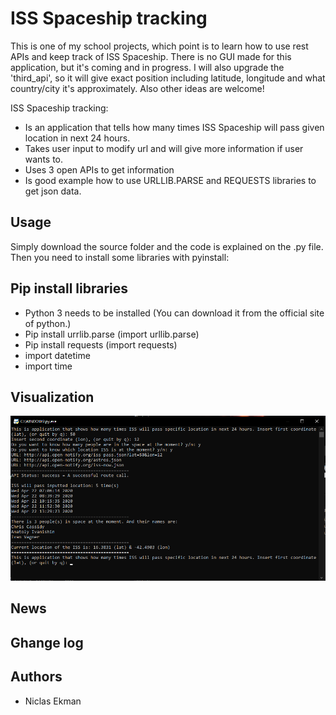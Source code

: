 # ISS Spaceship tracking

This is one of my school projects, which point is to learn how to use rest APIs and keep track of ISS Spaceship. There is no GUI made for this application, but it's coming and in progress.
I will also upgrade the 'third_api', so it will give exact position including latitude, longitude and what country/city it's approximately. Also other ideas are welcome!

ISS Spaceship tracking:

* Is an application that tells how many times ISS Spaceship will pass given location in next 24 hours.
* Takes user input to modify url and will give more information if user wants to.
* Uses 3 open APIs to get information
* Is good example how to use URLLIB.PARSE and REQUESTS libraries to get json data.

## Usage

Simply download the source folder and the code is explained on the .py file.
Then you need to install some libraries with pyinstall:

## Pip install libraries
* Python 3 needs to be installed (You can download it from the official site of python.)
* Pip install urrlib.parse (import urllib.parse)
* Pip install requests (import requests)
* import datetime
* import time

## Visualization
![](Images/Pic1.png)

## News


## Ghange log

## Authors
* Niclas Ekman
